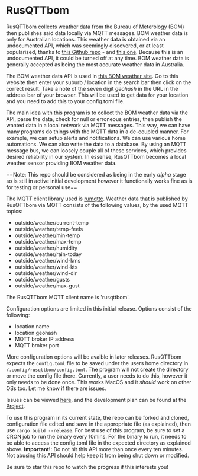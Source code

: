# RusQTTbom 

RusQTTbom collects weather data from the Bureau of Meterology (BOM) then publishes said data locally via MQTT messages. BOM weather data is only for Australian locations. This weather data is obtained via an undocumented API, which was seemingly discovered, or at least popularised, thanks to [this Github repo](https://github.com/chris-horner/SocketWeather) - and [this one](https://github.com/bremor/bureau_of_meteorology). Because this is an undocumented API, it could be turned off at any time. BOM weather data is generally accepted as being the most accurate weather data in Australia.

The BOM weather data API is used in [this BOM weather site](https://weather.bom.gov.au/). Go to this website then enter your suburb / location in the search bar then click on the correct result. Take a note of the seven digit *geohash* in the URL in the address bar of your browser. This will be used to get data for your location and you need to add this to your config.toml file.

The main idea with this program is to collect the BOM weather data via the API, parse the data, check for null or erroneous entries, then publish the wanted data in a local network via MQTT messages. This way, we can have many programs do things with the MQTT data in a de-coupled manner. For example, we can setup alerts and notifications. We can use various home automations. We can also write the data to a database. By using an MQTT message bus, we can loosely couple all of these services, which provides desired reliability in our system. In essense, RusQTTbom becomes a local weather sensor providing BOM weather data.

==Note: This repo should be considered as being in the early *alpha* stage so is still in active initial development however it functionally works fine as is for testing or personal use==

The MQTT client library used is [rumqttc](https://github.com/bytebeamio/rumqtt). Weather data that is published by RusQTTbom via MQTT consists of the following values, by the used MQTT topics:

- outside/weather/current-temp
- outside/weather/temp-feels
- outside/weather/min-temp
- outside/weather/max-temp
- outside/weather/humidity
- outside/weather/rain-today
- outside/weather/wind-kms
- outside/weather/wind-kts
- outside/weather/wind-dir
- outside/weather/gusts
- outside/weather/max-gust

The RusQTTbom MQTT client name is 'rusqttbom'.

Configuration options are limited in this initial release. Options consist of the following:

- location name
- location geohash
- MQTT broker IP address
- MQTT broker port

More configuration options will be avaible in later releases. RusQTTbom expects the `config.toml` file to be saved under the users home directory in `/.config/rusqttbom/config.toml`. The program will not create the directory or move the config file there. Currently, a user needs to do this, however it only needs to be done once. This works MacOS and it *should* work on other OSs too. Let me know if there are issues.

Issues can be viewed [here](https://github.com/athenars-io/rusqttbom/issues), and the development plan can be found at the [Project](https://github.com/orgs/athenars-io/projects/1/views/2).

To use this program in its current state, the repo can be forked and cloned, configuration file edited and save in the appropriate file (as explained), then use `cargo build --release`. For best use of this program, be sure to set a CRON job to run the binary every 10mins. For the binary to run, it needs to be able to access the config.toml file in the expected directory as explained above. **Important!**: Do not hit this API more than once every ten minutes. Not abusing this API should help keep it from being shut down or modified.

Be sure to star this repo to watch the progress if this interests you!